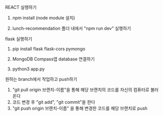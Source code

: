 REACT 실행하기

1. npm install (node module 설치)

2. lunch-recommendation 폴더 내에서 "npm run dev" 실행하기

   

flask 실행하기

1. pip install flask flask-cors pymongo

2. MongoDB Compass앱 database 연결하기

3. python3 app.py


원하는 branch에서 작업하고 push하기
1. "git pull origin 브랜치-이름"을 통해 해당 브랜치의 코드를 자신의 컴퓨터로 불러온다
2. 코드 변경 후 "git add", "git commit"을 한다
3. "git push origin 브랜치-이름" 을 통해 변경한 코드를 해당 브랜치로 push
